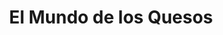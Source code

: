 ---
title: "El Mundo de los Quesos"
url: /san-juan-de-tibas/el-mundo-de-los-quesos/
shop: general
---